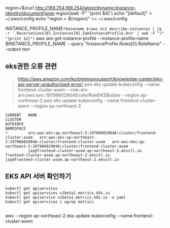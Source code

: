 region=$(curl http://169.254.169.254/latest/dynamic/instance-identity/document|grep region|awk -F\" '{print $4}')
echo "[default]" > ~/.aws/config
echo "region = ${region}" >> ~/.aws/config



INSTANCE_PROFILE_NAME=`basename $(aws ec2 describe-instances | jq -r '.Reservations[0].Instances[0].IamInstanceProfile.Arn' | awk -F "/" "{print $2}")`
aws iam get-instance-profile --instance-profile-name $INSTANCE_PROFILE_NAME --query "InstanceProfile.Roles[0].RoleName" --output text


## eks권한 오류 관련 

> https://aws.amazon.com/ko/premiumsupport/knowledge-center/eks-api-server-unauthorized-error/
aws eks update-kubeconfig --name frontend-cluster-asem --role-arn arn:aws:iam::197966029048:role/RoleEKSBuilder --region ap-northeast-2
aws eks update-kubeconfig --name frontend-cluster-asem --region ap-northeast-2


```
CURRENT   NAME                                                                    CLUSTER                                                                 AUTHINFO                                                                NAMESPACE
*         arn:aws:eks:ap-northeast-2:197966029048:cluster/frontend-cluster-asem   arn:aws:eks:ap-northeast-2:197966029048:cluster/frontend-cluster-asem   arn:aws:eks:ap-northeast-2:197966029048:cluster/frontend-cluster-asem   
          jay@frontend-cluster-asem.ap-northeast-2.eksctl.io                      frontend-cluster-asem.ap-northeast-2.eksctl.io                          jay@frontend-cluster-asem.ap-northeast-2.eksctl.io   
```

## EKS API 서버 확인하기
```
kubectl get apiservices 
kubectl get apiservices v1beta1.metrics.k8s.io
kubectl get apiservice v1beta1.metrics.k8s.io -o yaml
kubectl get apiservices | egrep metrics


```


aws --region ap-northeast-2 eks update-kubeconfig --name frontend-cluster-asem

